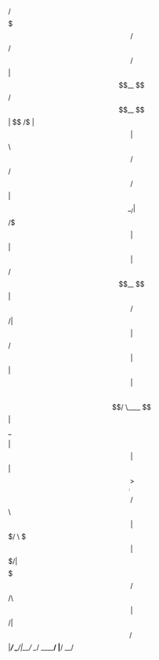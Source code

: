 
 /$$$$$$$                       /$$$$$$  /$$      /$$
| $$__  $$                     /$$__  $$| $$  /$ | $$
| $$  \ $$  /$$$$$$  /$$   /$$| $$  \__/| $$ /$$$| $$
| $$  | $$ /$$__  $$|  $$ /$$/|  $$$$$$ | $$/$$ $$ $$
| $$  | $$| $$$$$$$$ \  $$$$/  \____  $$| $$$$_  $$$$
| $$  | $$| $$_____/  >$$  $$  /$$  \ $$| $$$/ \  $$$
| $$$$$$$/|  $$$$$$$ /$$/\  $$|  $$$$$$/| $$/   \  $$
|_______/  \_______/|__/  \__/ \______/ |__/     \__/
                                                     
                                                     
                                                     
